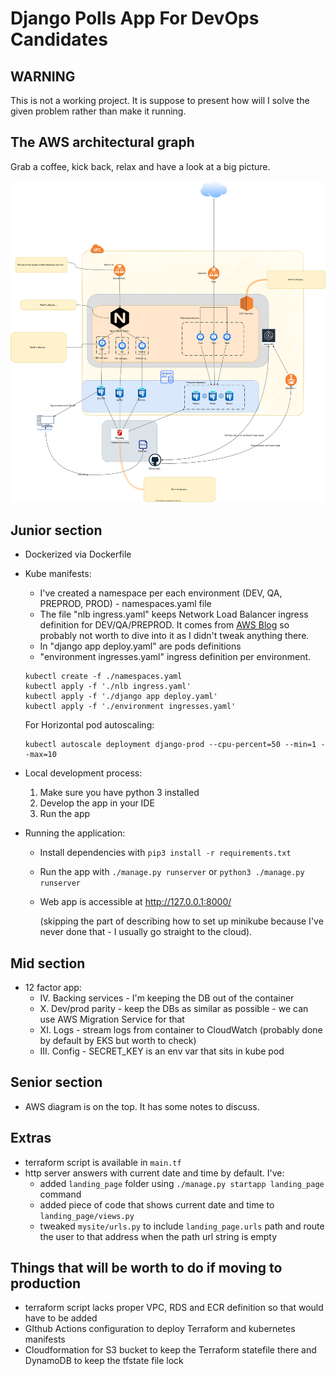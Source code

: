 # Django Polls App For DevOps Candidates

## WARNING

This is not a working project. It is suppose to present how will I solve the given problem rather than make it running.

## The AWS architectural graph

Grab a coffee, kick back, relax and have a look at a big picture.

![AWS graph](spoton_diagram.drawio.svg)

## Junior section

- Dockerized via Dockerfile
- Kube manifests:

  - I've created a namespace per each environment (DEV, QA, PREPROD, PROD) - namespaces.yaml file
  - The file "nlb ingress.yaml" keeps Network Load Balancer ingress definition for DEV/QA/PREPROD. It comes from [AWS Blog](https://aws.amazon.com/blogs/opensource/network-load-balancer-nginx-ingress-controller-eks/) so probably not worth to dive into it as I didn't tweak anything there. 
  - In "django app deploy.yaml" are pods definitions
  - "environment ingresses.yaml" ingress definition per environment.

  ```
  kubectl create -f ./namespaces.yaml
  kubectl apply -f './nlb ingress.yaml' 
  kubectl apply -f './django app deploy.yaml'
  kubectl apply -f './environment ingresses.yaml'
  ```

  For Horizontal pod autoscaling:
  ```
  kubectl autoscale deployment django-prod --cpu-percent=50 --min=1 --max=10
  ```

- Local development process:
  1. Make sure you have python 3 installed
  1. Develop the app in your IDE
  1. Run the app
- Running the application:
  - Install dependencies with `pip3 install -r requirements.txt`
  - Run the app with `./manage.py runserver` or `python3 ./manage.py runserver`
  - Web app is accessible at http://127.0.0.1:8000/

    (skipping the part of describing how to set up minikube because I've never done that - I usually go straight to the cloud).

## Mid section

- 12 factor app:
  - IV. Backing services - I'm keeping the DB out of the container
  - X. Dev/prod parity - keep the DBs as similar as possible - we can use AWS Migration Service for that
  - XI. Logs - stream logs from container to CloudWatch (probably done by default by EKS but worth to check)
  - III. Config - SECRET_KEY is an env var that sits in kube pod

## Senior section

- AWS diagram is on the top. It has some notes to discuss.

## Extras

- terraform script is available in `main.tf`
- http server answers with current date and time by default. I've:
  - added `landing_page` folder using `./manage.py startapp landing_page` command
  - added piece of code that shows current date and time to `landing_page/views.py`
  - tweaked `mysite/urls.py` to include `landing_page.urls` path and route the user to that address when the path url string is empty

## Things that will be worth to do if moving to production

- terraform script lacks proper VPC, RDS and ECR definition so that would have to be added
- GIthub Actions configuration to deploy Terraform and kubernetes manifests
- Cloudformation for S3 bucket to keep the Terraform statefile there and DynamoDB to keep the tfstate file lock
